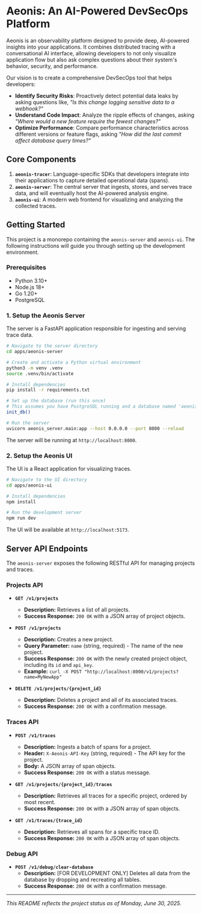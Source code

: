 # Aeonis: An AI-Powered DevSecOps Platform

Aeonis is an observability platform designed to provide deep, AI-powered insights into your applications. It combines distributed tracing with a conversational AI interface, allowing developers to not only visualize application flow but also ask complex questions about their system's behavior, security, and performance.

Our vision is to create a comprehensive DevSecOps tool that helps developers:
- **Identify Security Risks**: Proactively detect potential data leaks by asking questions like, *"Is this change logging sensitive data to a webhook?"*
- **Understand Code Impact**: Analyze the ripple effects of changes, asking *"Where would a new feature require the fewest changes?"*
- **Optimize Performance**: Compare performance characteristics across different versions or feature flags, asking *"How did the last commit affect database query times?"*

## Core Components

1.  **`aeonis-tracer`**: Language-specific SDKs that developers integrate into their applications to capture detailed operational data (spans).
2.  **`aeonis-server`**: The central server that ingests, stores, and serves trace data, and will eventually host the AI-powered analysis engine.
3.  **`aeonis-ui`**: A modern web frontend for visualizing and analyzing the collected traces.

## Getting Started

This project is a monorepo containing the `aeonis-server` and `aeonis-ui`. The following instructions will guide you through setting up the development environment.

### Prerequisites
- Python 3.10+
- Node.js 18+
- Go 1.20+
- PostgreSQL

### 1. Setup the Aeonis Server

The server is a FastAPI application responsible for ingesting and serving trace data.

```bash
# Navigate to the server directory
cd apps/aeonis-server

# Create and activate a Python virtual environment
python3 -m venv .venv
source .venv/bin/activate

# Install dependencies
pip install -r requirements.txt

# Set up the database (run this once)
# This assumes you have PostgreSQL running and a database named 'aeonisdb'
init_db() 

# Run the server
uvicorn aeonis_server.main:app --host 0.0.0.0 --port 8000 --reload
```

The server will be running at `http://localhost:8000`.

### 2. Setup the Aeonis UI

The UI is a React application for visualizing traces.

```bash
# Navigate to the UI directory
cd apps/aeonis-ui

# Install dependencies
npm install

# Run the development server
npm run dev
```

The UI will be available at `http://localhost:5173`.

## Server API Endpoints

The `aeonis-server` exposes the following RESTful API for managing projects and traces.

### Projects API

- **`GET /v1/projects`**
  - **Description:** Retrieves a list of all projects.
  - **Success Response:** `200 OK` with a JSON array of project objects.

- **`POST /v1/projects`**
  - **Description:** Creates a new project.
  - **Query Parameter:** `name` (string, required) - The name of the new project.
  - **Success Response:** `200 OK` with the newly created project object, including its `id` and `api_key`.
  - **Example:** `curl -X POST "http://localhost:8000/v1/projects?name=MyNewApp"`

- **`DELETE /v1/projects/{project_id}`**
  - **Description:** Deletes a project and all of its associated traces.
  - **Success Response:** `200 OK` with a confirmation message.

### Traces API

- **`POST /v1/traces`**
  - **Description:** Ingests a batch of spans for a project.
  - **Header:** `X-Aeonis-API-Key` (string, required) - The API key for the project.
  - **Body:** A JSON array of span objects.
  - **Success Response:** `200 OK` with a status message.

- **`GET /v1/projects/{project_id}/traces`**
  - **Description:** Retrieves all traces for a specific project, ordered by most recent.
  - **Success Response:** `200 OK` with a JSON array of span objects.

- **`GET /v1/traces/{trace_id}`**
  - **Description:** Retrieves all spans for a specific trace ID.
  - **Success Response:** `200 OK` with a JSON array of span objects.

### Debug API

- **`POST /v1/debug/clear-database`**
  - **Description:** [FOR DEVELOPMENT ONLY] Deletes all data from the database by dropping and recreating all tables.
  - **Success Response:** `200 OK` with a confirmation message.

---
*This README reflects the project status as of Monday, June 30, 2025.*
